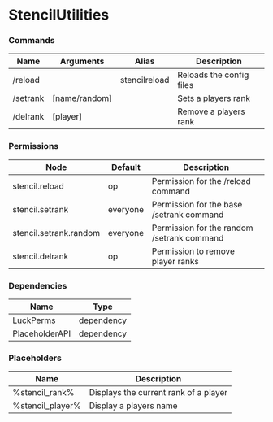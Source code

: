 # StencilUtilities

### Commands

| Name     | Arguments     | Alias         | Description              |
| -------- | ------------- | ------------- | ------------------------ |
| /reload  |               | stencilreload | Reloads the config files |
| /setrank | [name/random] |               | Sets a players rank      |
| /delrank | [player]      |               | Remove a players rank    |


### Permissions

| Node                   | Default  | Description                                |
| ---------------------- | -------- | ------------------------------------------ |
| stencil.reload         | op       | Permission for the /reload command         |
| stencil.setrank        | everyone | Permission for the base /setrank command   |
| stencil.setrank.random | everyone | Permission for the random /setrank command |
| stencil.delrank        | op       | Permission to remove player ranks          |

### Dependencies
| Name           | Type       |
| -------------- | ---------- |
| LuckPerms      | dependency | 
| PlaceholderAPI | dependency |

### Placeholders

| Name              | Description                           |
|-------------------| ------------------------------------- |
| %stencil_rank%    | Displays the current rank of a player |
| %stencil_player%  | Display a players name                |